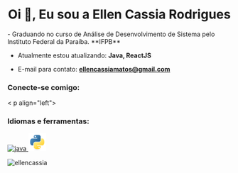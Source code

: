<h1 align="center">Oi 👋, Eu sou a Ellen Cassia Rodrigues</h1>
- Graduando no curso de Análise de Desenvolvimento de Sistema pelo Instituto Federal da Paraíba. **IFPB**

- Atualmente estou atualizando: **Java, ReactJS**

- E-mail para contato: **ellencassiamatos@gmail.com**

<h3 align="left">Conecte-se comigo:</h3>
< p align="left">
</p>

<h3 align="left">Idiomas e ferramentas:</h3>
<p align="left"> <a href="https://www.java.com" target="_blank" rel="noreferrer"> <img src="https://raw.githubusercontent.com/devicons /devicon/master/icons/java/java-original.svg" alt="java" width="40" height="40"/> </a> <a href="https://www.python.org " target="_blank" rel="noreferrer"> <img src="https://raw.githubusercontent.com/devicons/devicon/master/icons/python/python-original.svg" alt="python" width= "40" height="40"/> </a> </p>

<p><img align="center" src="https://github-readme-stats.vercel.app/api/top-langs ?username=ellencassia&show_icons=true&locale=en&layout=compact" alt="ellencassia" /></p>
